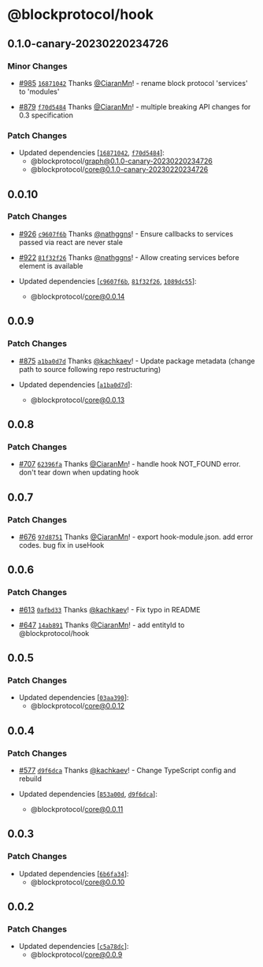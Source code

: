 # @blockprotocol/hook

## 0.1.0-canary-20230220234726

### Minor Changes

- [#985](https://github.com/blockprotocol/blockprotocol/pull/985) [`16871042`](https://github.com/blockprotocol/blockprotocol/commit/168710424e95d3f5f24d15527814a8067ad1e68b) Thanks [@CiaranMn](https://github.com/CiaranMn)! - rename block protocol 'services' to 'modules'

- [#879](https://github.com/blockprotocol/blockprotocol/pull/879) [`f70d5484`](https://github.com/blockprotocol/blockprotocol/commit/f70d5484a84b1cee96bf37a1e73f56f1baf934ca) Thanks [@CiaranMn](https://github.com/CiaranMn)! - multiple breaking API changes for 0.3 specification

### Patch Changes

- Updated dependencies [[`16871042`](https://github.com/blockprotocol/blockprotocol/commit/168710424e95d3f5f24d15527814a8067ad1e68b), [`f70d5484`](https://github.com/blockprotocol/blockprotocol/commit/f70d5484a84b1cee96bf37a1e73f56f1baf934ca)]:
  - @blockprotocol/graph@0.1.0-canary-20230220234726
  - @blockprotocol/core@0.1.0-canary-20230220234726

## 0.0.10

### Patch Changes

- [#926](https://github.com/blockprotocol/blockprotocol/pull/926) [`c9607f6b`](https://github.com/blockprotocol/blockprotocol/commit/c9607f6b67809f43291a6824ecf49691d061f1f9) Thanks [@nathggns](https://github.com/nathggns)! - Ensure callbacks to services passed via react are never stale

- [#922](https://github.com/blockprotocol/blockprotocol/pull/922) [`81f32f26`](https://github.com/blockprotocol/blockprotocol/commit/81f32f269153ee6e8464ab831827d8e6a42b43a0) Thanks [@nathggns](https://github.com/nathggns)! - Allow creating services before element is available

- Updated dependencies [[`c9607f6b`](https://github.com/blockprotocol/blockprotocol/commit/c9607f6b67809f43291a6824ecf49691d061f1f9), [`81f32f26`](https://github.com/blockprotocol/blockprotocol/commit/81f32f269153ee6e8464ab831827d8e6a42b43a0), [`1089dc55`](https://github.com/blockprotocol/blockprotocol/commit/1089dc558004c26cd07f606542631873e5d0894d)]:
  - @blockprotocol/core@0.0.14

## 0.0.9

### Patch Changes

- [#875](https://github.com/blockprotocol/blockprotocol/pull/875) [`a1ba0d7d`](https://github.com/blockprotocol/blockprotocol/commit/a1ba0d7d17971ee30586a673ce3d4f5bee6e65d1) Thanks [@kachkaev](https://github.com/kachkaev)! - Update package metadata (change path to source following repo restructuring)

- Updated dependencies [[`a1ba0d7d`](https://github.com/blockprotocol/blockprotocol/commit/a1ba0d7d17971ee30586a673ce3d4f5bee6e65d1)]:
  - @blockprotocol/core@0.0.13

## 0.0.8

### Patch Changes

- [#707](https://github.com/blockprotocol/blockprotocol/pull/707) [`62396fa`](https://github.com/blockprotocol/blockprotocol/commit/62396fa3cc77bb1e70c5501079fe0f9b2cf4ef23) Thanks [@CiaranMn](https://github.com/CiaranMn)! - handle hook NOT_FOUND error. don't tear down when updating hook

## 0.0.7

### Patch Changes

- [#676](https://github.com/blockprotocol/blockprotocol/pull/676) [`97d8751`](https://github.com/blockprotocol/blockprotocol/commit/97d8751a8e700293869d86c6062db9e88c1e24af) Thanks [@CiaranMn](https://github.com/CiaranMn)! - export hook-module.json. add error codes. bug fix in useHook

## 0.0.6

### Patch Changes

- [#613](https://github.com/blockprotocol/blockprotocol/pull/613) [`0afbd33`](https://github.com/blockprotocol/blockprotocol/commit/0afbd330a674765b5c9c1c0c19c1acb8be6a45e7) Thanks [@kachkaev](https://github.com/kachkaev)! - Fix typo in README

- [#647](https://github.com/blockprotocol/blockprotocol/pull/647) [`14ab891`](https://github.com/blockprotocol/blockprotocol/commit/14ab891bc1cdd10fce2b1e8651fa897323c64e15) Thanks [@CiaranMn](https://github.com/CiaranMn)! - add entityId to @blockprotocol/hook

## 0.0.5

### Patch Changes

- Updated dependencies [[`03aa390`](https://github.com/blockprotocol/blockprotocol/commit/03aa3902540114fd341d48a8d0dfa060d27ee71f)]:
  - @blockprotocol/core@0.0.12

## 0.0.4

### Patch Changes

- [#577](https://github.com/blockprotocol/blockprotocol/pull/577) [`d9f6dca`](https://github.com/blockprotocol/blockprotocol/commit/d9f6dca9902867fdde9c2ad0ee93ed80889b12bc) Thanks [@kachkaev](https://github.com/kachkaev)! - Change TypeScript config and rebuild

- Updated dependencies [[`853a00d`](https://github.com/blockprotocol/blockprotocol/commit/853a00df8468b277b8a7f73e2242d686fedc5b3d), [`d9f6dca`](https://github.com/blockprotocol/blockprotocol/commit/d9f6dca9902867fdde9c2ad0ee93ed80889b12bc)]:
  - @blockprotocol/core@0.0.11

## 0.0.3

### Patch Changes

- Updated dependencies [[`6b6fa34`](https://github.com/blockprotocol/blockprotocol/commit/6b6fa3475aa2c8d52daa03244d6b8b9babbcc06e)]:
  - @blockprotocol/core@0.0.10

## 0.0.2

### Patch Changes

- Updated dependencies [[`c5a78dc`](https://github.com/blockprotocol/blockprotocol/commit/c5a78dc448a374750b677f097d3b7287b86274fc)]:
  - @blockprotocol/core@0.0.9
